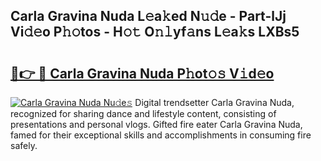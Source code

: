 ## Carla Gravina Nuda L𝚎a𝚔ed N𝚞𝚍e - Part-lJj Vi𝚍𝚎o P𝚑𝚘tos - H𝚘𝚝 O𝚗𝚕yf𝚊ns L𝚎a𝚔s LXBs5

# <h2><a href="http://kf90f5.oniu.top/?m=Carla+Gravina+Nuda">🔗👉 🔴 Carla Gravina Nuda P𝚑ot𝚘𝚜 V𝚒d𝚎o</a></h2>

[![Carla Gravina Nuda Nu𝚍e𝚜](https://i.imgur.com/0qMVB7G.gif)](http://kf90f5.oniu.top/?m=Carla+Gravina+Nuda)
Digital trendsetter Carla Gravina Nuda, recognized for sharing dance and lifestyle content, consisting of presentations and personal vlogs. Gifted fire eater Carla Gravina Nuda, famed for their exceptional skills and accomplishments in consuming fire safely.  
